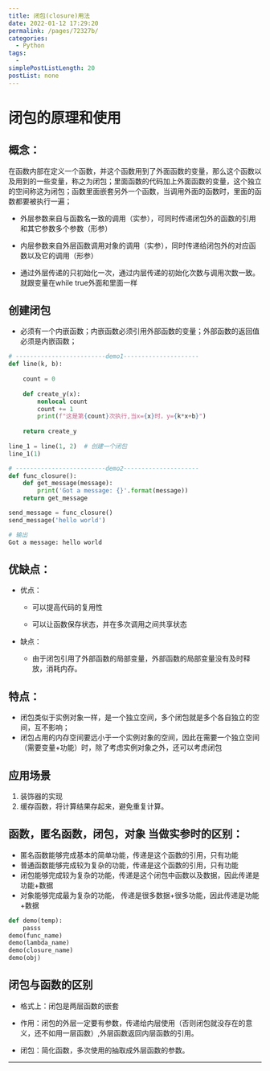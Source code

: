 ```yaml
---
title: 闭包(closure)用法
date: 2022-01-12 17:29:20
permalink: /pages/72327b/
categories: 
  - Python
tags: 
  - 
simplePostListLength: 20
postList: none
---
```



# 闭包的原理和使用

## 概念：

在函数内部在定义一个函数，并这个函数用到了外面函数的变量，那么这个函数以及用到的一些变量，称之为闭包；里面函数的代码加上外面函数的变量，这个独立的空间称这为闭包；函数里面嵌套另外一个函数，当调用外面的函数时，里面的函数都要被执行一遍；

- 外层参数来自与函数名一致的调用（实参），可同时传递闭包外的函数的引用和其它参数多个参数（形参）  

- 内层参数来自外层函数调用对象的调用（实参），同时传递给闭包外的对应函数以及它的调用（形参）  

- 通过外层传递的只初始化一次，通过内层传递的初始化次数与调用次数一致。就跟变量在while true外面和里面一样

  

## 创建闭包

- 必须有一个内嵌函数；内嵌函数必须引用外部函数的变量；外部函数的返回值必须是内嵌函数；

```python
# -------------------------demo1---------------------
def line(k, b):
    
    count = 0
    
    def create_y(x):
        nonlocal count
        count += 1 
        print(f"这是第{count}次执行,当x={x}时，y={k*x+b}")
        
    return create_y
  
line_1 = line(1, 2)  # 创建一个闭包
line_1(1)

# -------------------------demo2---------------------
def func_closure():
    def get_message(message):
        print('Got a message: {}'.format(message))
    return get_message

send_message = func_closure()
send_message('hello world')

# 输出
Got a message: hello world
```
## 优缺点：
- 优点：
  - 可以提高代码的复用性

  - 可以让函数保存状态，并在多次调用之间共享状态

- 缺点：
  - 由于闭包引用了外部函数的局部变量，外部函数的局部变量没有及时释放，消耗内存。


## 特点：
- 闭包类似于实例对象一样，是一个独立空间，多个闭包就是多个各自独立的空间，互不影响；
- 闭包占用的内存空间要远小于一个实例对象的空间，因此在需要一个独立空间（需要变量+功能）时，除了考虑实例对象之外，还可以考虑闭包

## 应用场景

1. 装饰器的实现
2. 缓存函数，将计算结果存起来，避免重复计算。



## 函数，匿名函数，闭包，对象 当做实参时的区别：

- 匿名函数能够完成基本的简单功能，传递是这个函数的引用，只有功能
- 普通函数能够完成较为复杂的功能，传递是这个函数的引用，只有功能
- 闭包能够完成较为复杂的功能，传递是这个闭包中函数以及数据，因此传递是功能+数据
- 对象能够完成最为复杂的功能， 传递是很多数据+很多功能，因此传递是功能+数据

```python
def demo(temp):
    passs
demo(func_name)
demo(lambda_name)
demo(closure_name)
demo(obj)
```



## 闭包与函数的区别
- 格式上：闭包是两层函数的嵌套

- 作用：闭包的外层一定要有参数，传递给内层使用（否则闭包就没存在的意义，还不如用一层函数）,外层函数返回内层函数的引用。
- 闭包：简化函数，多次使用的抽取成外层函数的参数。

---

